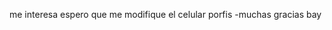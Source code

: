 me interesa espero que me modifique el celular porfis
-muchas gracias bay

<!---
Alex44466/Alex44466 is a ✨ special ✨ repository because its `README.md` (this file) appears on your GitHub profile.
You can click the Preview link to take a look at your changes.
--->

